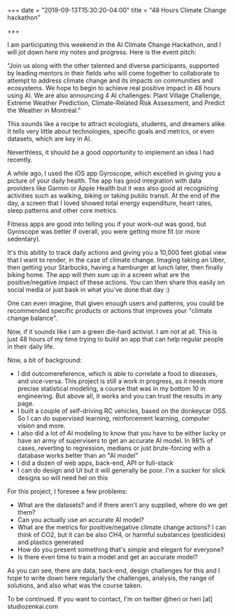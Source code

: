 +++
date = "2019-09-13T15:30:20-04:00"
title = "48 Hours Climate Change hackathon"

+++

I am participating this weekend in the AI Climate Change Hackathon, and I will jot down here my notes and progress. Here is the event pitch:

"Join us along with the other talented and diverse participants, supported by leading mentors in their fields who will come together to collaborate to attempt to address climate change and its impacts on communities and ecosystems. We hope to begin to achieve real positive impact in 48 hours using AI. We are also announcing 4 AI challenges: Plant Village Challenge, Extreme Weather Prediction, Climate-Related Risk Assessment, and Predict the Weather in Montréal."

This sounds like a recipe to attract ecologists, students, and dreamers alike. It tells very little about technologies, specific goals and metrics, or even datasets, which are key in AI.

Neverthless, it should be a good opportunity to implement an idea I had recently. 

A while ago, I used the iOS app Gyroscope, which excelled in giving you a picture of your daily health. The app has good integration with data providers like Garmin or Apple Health but it was also good at recognizing activities such as walking, biking or taking public transit. At the end of the day, a screen that I loved showed total energy expenditure, heart rates, sleep patterns and other core metrics.

Fitness apps are good into telling you if your work-out was good, but Gyroscope was better if overall, you were getting more fit (or more sedentary).

It's this ability to track daily actions and giving you a 10,000 feet global view that I want to render, in the case of climate change. Imaging taking an Uber, then getting your Starbucks, having a hamburger at lunch later, then finally biking home. The app will then sum up in a screen what are the positive/negative impact of these actions. You can then share this easily on social media or just bask in what you've done that day :)

One can even imagine, that given enough users and patterns, you could be recommended specific products or actions that improves your "climate change balance".

Now, if it sounds like I am a green die-hard activist. I am not at all. This is just 48 hours of my time trying to build an app that can help regular people in their daily life.

Now, a bit of background:

* I did outcomereference, which is able to correlate a food to diseases, and vice-versa. This project is still a work in progress, as it needs more precise statistical modeling, a course that was in my bottom 10 in engineering. But above all, it works and you can trust the results in any page.
* I built a couple of self-driving RC vehicles, based on the donkeycar OSS. So I can do supervised learning, reinforcement learning, computer vision and more.
* I also did a lot of AI modeling to know that you have to be either lucky or have an army of supervisers to get an accurate AI model. In 98% of cases, reverting to regression, medians or just brute-forcing with a database works better than an "AI model"
* I did a dozen of web apps, back-end, API or full-stack
* I can do design and UI but it will generally be poor. I'm a sucker for slick designs so will need hel on this

For this project, I foresee a few problems: 

* What are the datasets? and if there aren't any supplied, where do we get them?
* Can you actually use an accurate AI model?
* What are the metrics for positive/negative climate change actions? I can think of CO2, but it can be also CH4, or harmful substances (pesticides) and plastics generated
* How do you present something that's simple and elegant for everyone?
* Is there even time to train a model and get an accurate model?

As you can see, there are data, back-end, design challenges for this and I hope to write down here regularly the challenges, analysis, the range of solutions, and also what was the course taken.

To be continued. If you want to contact, I'm on twitter @heri or heri [at] studiozenkai.com